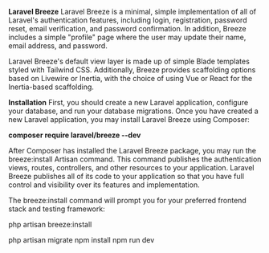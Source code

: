 **Laravel Breeze**
Laravel Breeze is a minimal, simple implementation of all of Laravel's authentication features, including login, registration, password reset, email verification, and password confirmation. In addition, Breeze includes a simple "profile" page where the user may update their name, email address, and password.

Laravel Breeze's default view layer is made up of simple Blade templates styled with Tailwind CSS. Additionally, Breeze provides scaffolding options based on Livewire or Inertia, with the choice of using Vue or React for the Inertia-based scaffolding.

**Installation**
First, you should create a new Laravel application, configure your database, and run your database migrations. Once you have created a new Laravel application, you may install Laravel Breeze using Composer:

**composer require laravel/breeze --dev**

After Composer has installed the Laravel Breeze package, you may run the breeze:install Artisan command. This command publishes the authentication views, routes, controllers, and other resources to your application. Laravel Breeze publishes all of its code to your application so that you have full control and visibility over its features and implementation.

The breeze:install command will prompt you for your preferred frontend stack and testing framework:

php artisan breeze:install
 
php artisan migrate
npm install
npm run dev
